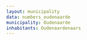 ```yaml
---
layout: municipality
data: numbers_oudenaarde
municipality: Oudenaarde
inhabitants: Oudenaardenaars
---
```

